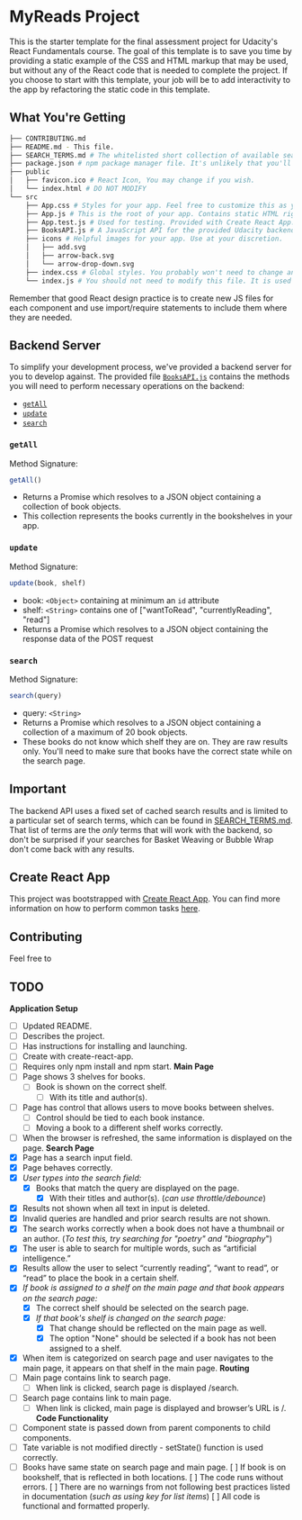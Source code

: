 # MyReads Project

This is the starter template for the final assessment project for Udacity's React Fundamentals course. The goal of this template is to save you time by providing a static example of the CSS and HTML markup that may be used, but without any of the React code that is needed to complete the project. If you choose to start with this template, your job will be to add interactivity to the app by refactoring the static code in this template.

## What You're Getting
```bash
├── CONTRIBUTING.md
├── README.md - This file.
├── SEARCH_TERMS.md # The whitelisted short collection of available search terms for you to use with your app.
├── package.json # npm package manager file. It's unlikely that you'll need to modify this.
├── public
│   ├── favicon.ico # React Icon, You may change if you wish.
│   └── index.html # DO NOT MODIFY
└── src
    ├── App.css # Styles for your app. Feel free to customize this as you desire.
    ├── App.js # This is the root of your app. Contains static HTML right now.
    ├── App.test.js # Used for testing. Provided with Create React App. Testing is encouraged, but not required.
    ├── BooksAPI.js # A JavaScript API for the provided Udacity backend. Instructions for the methods are below.
    ├── icons # Helpful images for your app. Use at your discretion.
    │   ├── add.svg
    │   ├── arrow-back.svg
    │   └── arrow-drop-down.svg
    ├── index.css # Global styles. You probably won't need to change anything here.
    └── index.js # You should not need to modify this file. It is used for DOM rendering only.
```

Remember that good React design practice is to create new JS files for each component and use import/require statements to include them where they are needed.

## Backend Server

To simplify your development process, we've provided a backend server for you to develop against. The provided file [`BooksAPI.js`](src/BooksAPI.js) contains the methods you will need to perform necessary operations on the backend:

* [`getAll`](#getall)
* [`update`](#update)
* [`search`](#search)

### `getAll`

Method Signature:

```js
getAll()
```

* Returns a Promise which resolves to a JSON object containing a collection of book objects.
* This collection represents the books currently in the bookshelves in your app.

### `update`

Method Signature:

```js
update(book, shelf)
```

* book: `<Object>` containing at minimum an `id` attribute
* shelf: `<String>` contains one of ["wantToRead", "currentlyReading", "read"]  
* Returns a Promise which resolves to a JSON object containing the response data of the POST request

### `search`

Method Signature:

```js
search(query)
```

* query: `<String>`
* Returns a Promise which resolves to a JSON object containing a collection of a maximum of 20 book objects.
* These books do not know which shelf they are on. They are raw results only. You'll need to make sure that books have the correct state while on the search page.

## Important
The backend API uses a fixed set of cached search results and is limited to a particular set of search terms, which can be found in [SEARCH_TERMS.md](SEARCH_TERMS.md). That list of terms are the _only_ terms that will work with the backend, so don't be surprised if your searches for Basket Weaving or Bubble Wrap don't come back with any results.

## Create React App

This project was bootstrapped with [Create React App](https://github.com/facebookincubator/create-react-app). You can find more information on how to perform common tasks [here](https://github.com/facebookincubator/create-react-app/blob/master/packages/react-scripts/template/README.md).

## Contributing

Feel free to

## TODO

**Application Setup**
- [ ] Updated README.
 - [ ] Describes the project.
 - [ ] Has instructions for installing and launching.
- [ ] Create with create-react-app.
 - [ ] Requires only npm install and npm start.
**Main Page**
- [ ] Page shows 3 shelves for books.
  - [ ] Book is shown on the correct shelf.
    - [ ] With its title and author(s).
- [ ] Page has control that allows users to move books between shelves.
  - [ ] Control should be tied to each book instance.
  - [ ] Moving a book to a different shelf works correctly.
- [ ] When the browser is refreshed, the same information is displayed on the page.
**Search Page**
- [x] Page has a search input field.
- [x] Page behaves correctly.
- [x] *User types into the search field:*
    - [x] Books that match the query are displayed on the page.
      - [x] With their titles and author(s). (*can use throttle/debounce*)
- [x] Results not shown when all text in input is deleted.
- [x] Invalid queries are handled and prior search results are not shown.
- [x] The search works correctly when a book does not have a thumbnail or an author. (*To test this, try searching for "poetry" and "biography*")
- [x] The user is able to search for multiple words, such as “artificial intelligence.”
- [x] Results allow the user to select “currently reading”, “want to read”, or “read” to place the book in a certain shelf.
- [x] *If book is assigned to a shelf on the main page and that book appears on the search page:*
  - [x] The correct shelf should be selected on the search page.
  - [x] *If that book's shelf is changed on the search page:*
    - [x] That change should be reflected on the main page as well.
    - [x] The option "None" should be selected if a book has not been assigned to a shelf.
- [x] When item is categorized on search page and user navigates to the main page, it appears on that shelf in the main page.
**Routing**
- [ ] Main page contains link to search page.
  - [ ] When link is clicked, search page is displayed  /search.
- [ ] Search page contains link to main page.
  - [ ] When link is clicked, main page is displayed and browser’s URL is /.
**Code Functionality**
- [ ] Component state is passed down from parent components to child components.
- [ ] Tate variable is not modified directly - setState() function is used correctly.
- [ ] Books have same state on search page and main page.
[ ] If book is on bookshelf, that is reflected in both locations.
[ ] The code runs without errors.
[ ] There are no warnings from not following best practices listed in documentation (*such as using key for list items*)
[ ] All code is functional and formatted properly.
